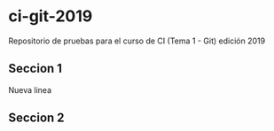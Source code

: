 # ci-git-2019
Repositorio de pruebas para el curso de CI (Tema 1 - Git) edición 2019

## Seccion 1

Nueva linea

## Seccion 2
